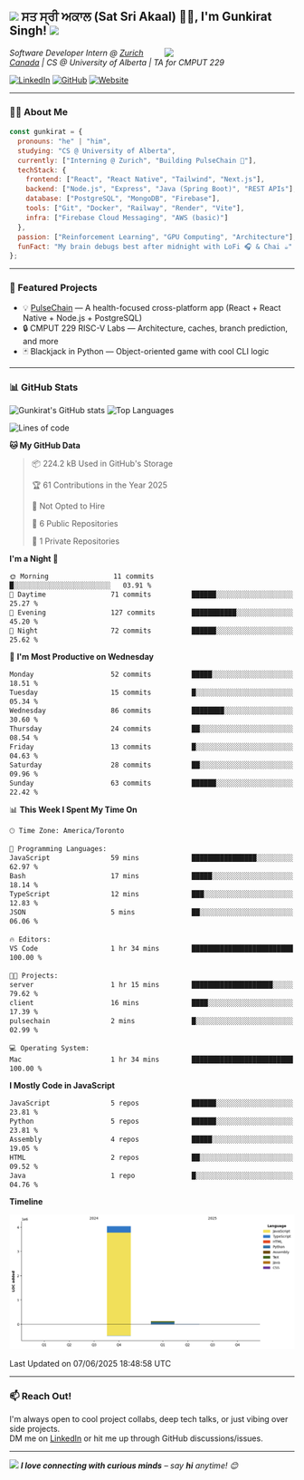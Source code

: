 <h2><img src="https://emojis.slackmojis.com/emojis/images/1531849430/4246/blob-sunglasses.gif" width="30"/> ਸਤ ਸ੍ਰੀ ਅਕਾਲ (Sat Sri Akaal) 🙏🏻, I'm Gunkirat Singh! <img src="https://media.giphy.com/media/12oufCB0MyZ1Go/giphy.gif" width="50"></h2>
<img align="right" src="https://media.giphy.com/media/M9gbBd9nbDrOTu1Mqx/giphy.gif" width="230">

<p><em>Software Developer Intern @ <a href="https://www.zurichcanada.com/">Zurich Canada</a> | CS @ University of Alberta | TA for CMPUT 229</em></p>

[![LinkedIn](https://img.shields.io/badge/-Gunkirat-blue?style=flat-square&logo=Linkedin&logoColor=white&link=https://www.linkedin.com/in/gunkirat-singh/)](https://www.linkedin.com/in/gunkirat-singh/)
[![GitHub](https://img.shields.io/github/followers/gunkirat15?label=Follow&style=social)](https://github.com/gunkirat15)
[![Website](https://img.shields.io/badge/Portfolio-gunkiratsingh.com-46a2f1?style=flat-square&logo=Google-Chrome&logoColor=white)](https://gunkiratsingh.com)

---

### 🧑‍💻 About Me

```js
const gunkirat = {
  pronouns: "he" | "him",
  studying: "CS @ University of Alberta",
  currently: ["Interning @ Zurich", "Building PulseChain 🚀"],
  techStack: {
    frontend: ["React", "React Native", "Tailwind", "Next.js"],
    backend: ["Node.js", "Express", "Java (Spring Boot)", "REST APIs"],
    database: ["PostgreSQL", "MongoDB", "Firebase"],
    tools: ["Git", "Docker", "Railway", "Render", "Vite"],
    infra: ["Firebase Cloud Messaging", "AWS (basic)"]
  },
  passion: ["Reinforcement Learning", "GPU Computing", "Architecture"],
  funFact: "My brain debugs best after midnight with LoFi 🎧 & Chai ☕"
};
```

---

### 🚀 Featured Projects

- 💡 [PulseChain](https://github.com/PulseChain-org) — A health-focused cross-platform app (React + React Native + Node.js + PostgreSQL)
- 🔒 CMPUT 229 RISC-V Labs — Architecture, caches, branch prediction, and more
- 🃏 Blackjack in Python — Object-oriented game with cool CLI logic

---

### 📊 GitHub Stats

![Gunkirat's GitHub stats](https://github-readme-stats.vercel.app/api?username=gunkirat15&show_icons=true&theme=radical)
![Top Languages](https://github-readme-stats.vercel.app/api/top-langs/?username=gunkirat15&layout=compact&theme=radical)
<!--START_SECTION:waka-->
![Lines of code](https://img.shields.io/badge/From%20Hello%20World%20I%27ve%20Written-4.2%20million%20lines%20of%20code-blue)

**🐱 My GitHub Data** 

> 📦 224.2 kB Used in GitHub's Storage 
 > 
> 🏆 61 Contributions in the Year 2025
 > 
> 🚫 Not Opted to Hire
 > 
> 📜 6 Public Repositories 
 > 
> 🔑 1 Private Repositories 
 > 
**I'm a Night 🦉** 

```text
🌞 Morning                11 commits          █░░░░░░░░░░░░░░░░░░░░░░░░   03.91 % 
🌆 Daytime                71 commits          ██████░░░░░░░░░░░░░░░░░░░   25.27 % 
🌃 Evening                127 commits         ███████████░░░░░░░░░░░░░░   45.20 % 
🌙 Night                  72 commits          ██████░░░░░░░░░░░░░░░░░░░   25.62 % 
```
📅 **I'm Most Productive on Wednesday** 

```text
Monday                   52 commits          █████░░░░░░░░░░░░░░░░░░░░   18.51 % 
Tuesday                  15 commits          █░░░░░░░░░░░░░░░░░░░░░░░░   05.34 % 
Wednesday                86 commits          ████████░░░░░░░░░░░░░░░░░   30.60 % 
Thursday                 24 commits          ██░░░░░░░░░░░░░░░░░░░░░░░   08.54 % 
Friday                   13 commits          █░░░░░░░░░░░░░░░░░░░░░░░░   04.63 % 
Saturday                 28 commits          ██░░░░░░░░░░░░░░░░░░░░░░░   09.96 % 
Sunday                   63 commits          ██████░░░░░░░░░░░░░░░░░░░   22.42 % 
```


📊 **This Week I Spent My Time On** 

```text
🕑︎ Time Zone: America/Toronto

💬 Programming Languages: 
JavaScript               59 mins             ████████████████░░░░░░░░░   62.97 % 
Bash                     17 mins             █████░░░░░░░░░░░░░░░░░░░░   18.14 % 
TypeScript               12 mins             ███░░░░░░░░░░░░░░░░░░░░░░   12.83 % 
JSON                     5 mins              ██░░░░░░░░░░░░░░░░░░░░░░░   06.06 % 

🔥 Editors: 
VS Code                  1 hr 34 mins        █████████████████████████   100.00 % 

🐱‍💻 Projects: 
server                   1 hr 15 mins        ████████████████████░░░░░   79.62 % 
client                   16 mins             ████░░░░░░░░░░░░░░░░░░░░░   17.39 % 
pulsechain               2 mins              █░░░░░░░░░░░░░░░░░░░░░░░░   02.99 % 

💻 Operating System: 
Mac                      1 hr 34 mins        █████████████████████████   100.00 % 
```

**I Mostly Code in JavaScript** 

```text
JavaScript               5 repos             ██████░░░░░░░░░░░░░░░░░░░   23.81 % 
Python                   5 repos             ██████░░░░░░░░░░░░░░░░░░░   23.81 % 
Assembly                 4 repos             █████░░░░░░░░░░░░░░░░░░░░   19.05 % 
HTML                     2 repos             ██░░░░░░░░░░░░░░░░░░░░░░░   09.52 % 
Java                     1 repo              █░░░░░░░░░░░░░░░░░░░░░░░░   04.76 % 
```



**Timeline**

![Lines of Code chart](https://raw.githubusercontent.com/Gunkirat15/Gunkirat15/main/assets/bar_graph.png)


 Last Updated on 07/06/2025 18:48:58 UTC
<!--END_SECTION:waka-->

---

### 📫 Reach Out!

I'm always open to cool project collabs, deep tech talks, or just vibing over side projects.  
DM me on [LinkedIn](https://www.linkedin.com/in/gunkirat-singh/) or hit me up through GitHub discussions/issues.

---

<img src="https://media.giphy.com/media/LnQjpWaON8nhr21vNW/giphy.gif" width="60">  
<em><b>I love connecting with curious minds</b> – say <b>hi</b> anytime! 😊</em>
